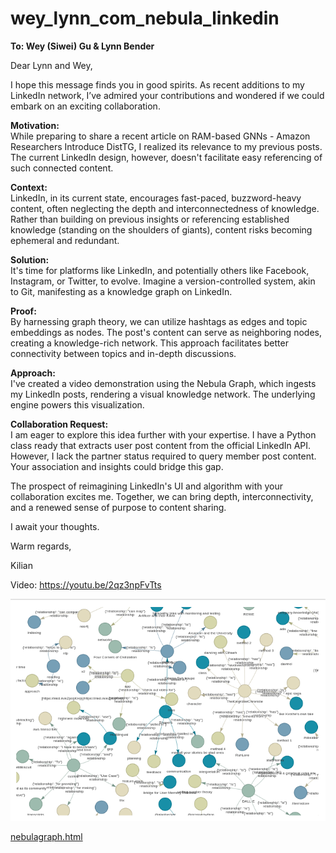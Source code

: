# wey_lynn_com_nebula_linkedin


**To: Wey (Siwei) Gu & Lynn Bender**


Dear Lynn and Wey,

I hope this message finds you in good spirits. As recent additions to my LinkedIn network, I’ve admired your contributions and wondered if we could embark on an exciting collaboration.

**Motivation:**  
While preparing to share a recent article on RAM-based GNNs - Amazon Researchers Introduce DistTG, I realized its relevance to my previous posts. The current LinkedIn design, however, doesn't facilitate easy referencing of such connected content.

**Context:**  
LinkedIn, in its current state, encourages fast-paced, buzzword-heavy content, often neglecting the depth and interconnectedness of knowledge. Rather than building on previous insights or referencing established knowledge (standing on the shoulders of giants), content risks becoming ephemeral and redundant.

**Solution:**  
It's time for platforms like LinkedIn, and potentially others like Facebook, Instagram, or Twitter, to evolve. Imagine a version-controlled system, akin to Git, manifesting as a knowledge graph on LinkedIn.

**Proof:**  
By harnessing graph theory, we can utilize hashtags as edges and topic embeddings as nodes. The post's content can serve as neighboring nodes, creating a knowledge-rich network. This approach facilitates better connectivity between topics and in-depth discussions.

**Approach:**  
I've created a video demonstration using the Nebula Graph, which ingests my LinkedIn posts, rendering a visual knowledge network. The underlying engine powers this visualization.

**Collaboration Request:**  
I am eager to explore this idea further with your expertise. I have a Python class ready that extracts user post content from the official LinkedIn API. However, I lack the partner status required to query member post content. Your association and insights could bridge this gap.

The prospect of reimagining LinkedIn's UI and algorithm with your collaboration excites me. Together, we can bring depth, interconnectivity, and a renewed sense of purpose to content sharing.

I await your thoughts.

Warm regards,

Kilian

Video: https://youtu.be/2qz3npFvTts


![Bildschirmfoto vom 2023-10-03 23-37-45.png](Bildschirmfoto%20vom%202023-10-03%2023-37-45.png)

[nebulagraph.html](nebulagraph.html)